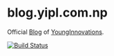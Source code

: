 # blog.yipl.com.np

Official [Blog](http://blogs.yipl.com.np) of [YoungInnovations](http://yipl.com.np).

[![Build Status](https://travis-ci.org/younginnovations/blog.yipl.com.np.svg)](https://travis-ci.org/younginnovations/blog.yipl.com.np)
